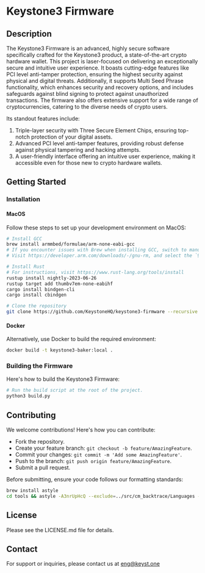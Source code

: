 # Keystone3 Firmware

## Description
The Keystone3 Firmware is an advanced, highly secure software specifically crafted for the Keystone3 product, a state-of-the-art crypto hardware wallet. This project is laser-focused on delivering an exceptionally secure and intuitive user experience. It boasts cutting-edge features like PCI level anti-tamper protection, ensuring the highest security against physical and digital threats. Additionally, it supports Multi Seed Phrase functionality, which enhances security and recovery options, and includes safeguards against blind signing to protect against unauthorized transactions. The firmware also offers extensive support for a wide range of cryptocurrencies, catering to the diverse needs of crypto users.

Its standout features include:

1. Triple-layer security with Three Secure Element Chips, ensuring top-notch protection of your digital assets.
2. Advanced PCI level anti-tamper features, providing robust defense against physical tampering and hacking attempts.
3. A user-friendly interface offering an intuitive user experience, making it accessible even for those new to crypto hardware wallets.

## Getting Started

### Installation

#### MacOS
Follow these steps to set up your development environment on MacOS:

```bash 
# Install GCC
brew install armmbed/formulae/arm-none-eabi-gcc 
# If you encounter issues with Brew when installing GCC, switch to manual installation:
# Visit https://developer.arm.com/downloads/-/gnu-rm, and select the `9-2020-q2-update`

# Install Rust
# For instructions, visit https://www.rust-lang.org/tools/install
rustup install nightly-2023-06-26
rustup target add thumbv7em-none-eabihf
cargo install bindgen-cli
cargo install cbindgen

# Clone the repository
git clone https://github.com/KeystoneHQ/keystone3-firmware --recursive
```

#### Docker
Alternatively, use Docker to build the required environment:

```bash
docker build -t keystone3-baker:local .
```

### Building the Firmware
Here's how to build the Keystone3 Firmware:

```bash
# Run the build script at the root of the project.
python3 build.py
```

## Contributing
We welcome contributions! Here's how you can contribute:

- Fork the repository.
- Create your feature branch: `git checkout -b feature/AmazingFeature`.
- Commit your changes: `git commit -m 'Add some AmazingFeature'`.
- Push to the branch: `git push origin feature/AmazingFeature`.
- Submit a pull request.

Before submitting, ensure your code follows our formatting standards:

```bash
brew install astyle
cd tools && astyle -A3nrUpHcQ --exclude=../src/cm_backtrace/Languages --exclude=../external --exclude=../rust "../*.c" "../*.h" "../*.cpp" && cd ..
```

## License
Please see the LICENSE.md file for details.

## Contact
For support or inquiries, please contact us at eng@keyst.one
